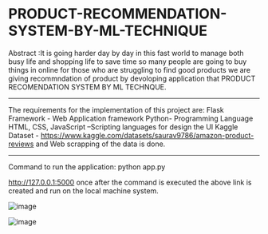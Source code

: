 # PRODUCT-RECOMMENDATION-SYSTEM-BY-ML-TECHNIQUE


Abstract :It is going harder day by day in this fast world to manage both busy life and shopping life to save time so many people are going to buy things in online for those who are struggling to find good products we are giving recommndation of product by devoloping application that PRODUCT RECOMENDATION SYSTEM BY ML TECHNQUE.


***************************************************************************************

The requirements for the implementation of this project are:
Flask Framework  - Web Application framework 
Python- Programming Language 
HTML, CSS, JavaScript –Scripting languages for design the UI 
Kaggle Dataset - https://www.kaggle.com/datasets/saurav9786/amazon-product-reviews and Web scrapping of the data is done. 

****************************************************************************************

Command to run the application: python app.py

http://127.0.0.1:5000
once after the command is executed the above link is created and run on the local machine system.

![image](https://user-images.githubusercontent.com/101648703/236191808-02b12857-69e1-4fea-8ff3-4bf8aed7c7c4.png)


![image](https://user-images.githubusercontent.com/101648703/236191892-a6db7d59-92f5-47ff-9d4e-917af598ca77.png)
